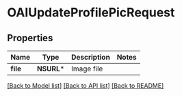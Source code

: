 # OAIUpdateProfilePicRequest

## Properties
Name | Type | Description | Notes
------------ | ------------- | ------------- | -------------
**file** | **NSURL*** | Image file | 

[[Back to Model list]](../README.md#documentation-for-models) [[Back to API list]](../README.md#documentation-for-api-endpoints) [[Back to README]](../README.md)


